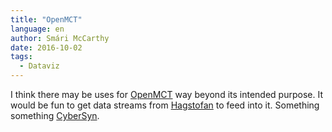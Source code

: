 ```yaml
---
title: "OpenMCT"
language: en
author: Smári McCarthy
date: 2016-10-02
tags:
  - Dataviz
---
```


I think there may be uses for [OpenMCT][1] way beyond its intended purpose. It would be fun to get data streams
from [Hagstofan][2] to feed into it. Something something [CyberSyn][3].

 [1]: https://nasa.github.io/openmct/
 [2]: http://www.hagstofa.is
 [3]: https://mitpress.mit.edu/books/cybernetic-revolutionaries

